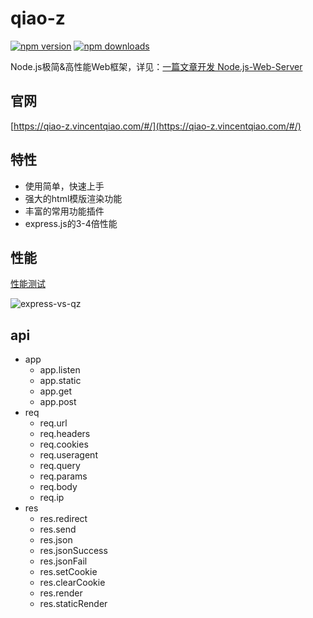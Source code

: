 # qiao-z

[![npm version](https://img.shields.io/npm/v/qiao-z.svg?style=flat-square)](https://www.npmjs.org/package/qiao-z)
[![npm downloads](https://img.shields.io/npm/dm/qiao-z.svg?style=flat-square)](https://npm-stat.com/charts.html?package=qiao-z)

Node.js极简&高性能Web框架，详见：[一篇文章开发 Node.js-Web-Server](https://blog.insistime.com/nodejs-web-server)

## 官网

[https://qiao-z.vincentqiao.com/#/](https://qiao-z.vincentqiao.com/#/)

## 特性

- 使用简单，快速上手
- 强大的html模版渲染功能
- 丰富的常用功能插件
- express.js的3-4倍性能

## 性能

[性能测试](https://qiao-z.vincentqiao.com/docs/guides/performance.md)

![express-vs-qz](https://qiao-z.vincentqiao.com/docs/guides/imgs/express-vs-qz.png)

## api

- app
  - app.listen
  - app.static
  - app.get
  - app.post
- req
  - req.url
  - req.headers
  - req.cookies
  - req.useragent
  - req.query
  - req.params
  - req.body
  - req.ip
- res
  - res.redirect
  - res.send
  - res.json
  - res.jsonSuccess
  - res.jsonFail
  - res.setCookie
  - res.clearCookie
  - res.render
  - res.staticRender
